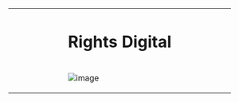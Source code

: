 <table style="border-collapse: collapse; border: none;">
<tr style="border: none;"><td valign="top" width="25%"></td>
<td valign="top" width="50%">

# Rights Digital  

</td><td valign="top" width="25%">
</td></tr>

<tr><td valign="top" width="25%">
</td><td valign="top" width="50%">
 
![image](https://user-images.githubusercontent.com/6586811/123034597-6f997e80-d3af-11eb-9b26-f0ca03176ed9.png)
 
</td><td valign="top" width="25%">
</td></tr></table>

